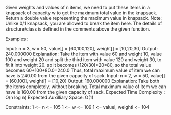 Given weights and values of n items, we need to put these items in a knapsack of capacity w to get the maximum total value in the knapsack. Return a double value representing the maximum value in knapsack.
Note: Unlike 0/1 knapsack, you are allowed to break the item here. The details of structure/class is defined in the comments above the given function.

Examples :

Input: n = 3, w = 50, value[] = [60,100,120], weight[] = [10,20,30]
Output: 240.000000
Explanation: Take the item with value 60 and weight 10, value 100 and weight 20 and split the third item with value 120 and weight 30, to fit it into weight 20. so it becomes (120/30)*20=80, so the total value becomes 60+100+80.0=240.0 Thus, total maximum value of item we can have is 240.00 from the given capacity of sack. 
Input: n = 2, w = 50, value[] = [60,100], weight[] = [10,20]
Output: 160.000000
Explanation: Take both the items completely, without breaking. Total maximum value of item we can have is 160.00 from the given capacity of sack.
Expected Time Complexity : O(n log n)
Expected Auxilliary Space: O(1)

Constraints:
1 <= n <= 105
1 <= w <= 109
1 <= valuei, weighti <= 104
